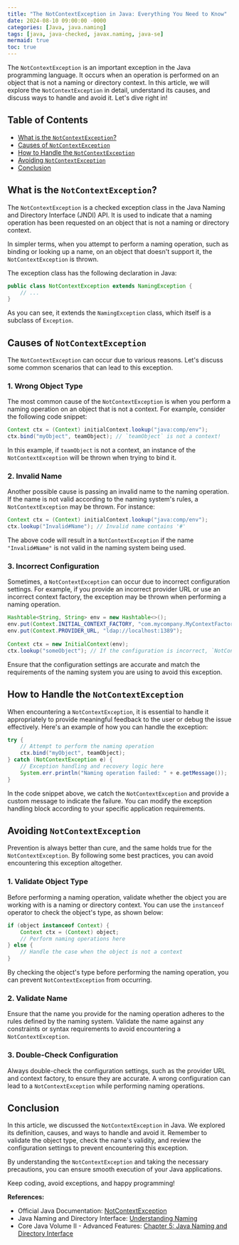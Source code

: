 ```yaml
---
title: "The NotContextException in Java: Everything You Need to Know"
date: 2024-08-10 09:00:00 -0000
categories: [Java, java.naming]
tags: [java, java-checked, javax.naming, java-se]
mermaid: true
toc: true
---
```



The `NotContextException` is an important exception in the Java programming language. It occurs when an operation is performed on an object that is not a naming or directory context. In this article, we will explore the `NotContextException` in detail, understand its causes, and discuss ways to handle and avoid it. Let's dive right in!

## Table of Contents
- [What is the `NotContextException`?](#what-is-the-notcontextexception)
- [Causes of `NotContextException`](#causes-of-notcontextexception)
- [How to Handle the `NotContextException`](#how-to-handle-the-notcontextexception)
- [Avoiding `NotContextException`](#avoiding-notcontextexception)
- [Conclusion](#conclusion)

## What is the `NotContextException`?
The `NotContextException` is a checked exception class in the Java Naming and Directory Interface (JNDI) API. It is used to indicate that a naming operation has been requested on an object that is not a naming or directory context. 

In simpler terms, when you attempt to perform a naming operation, such as binding or looking up a name, on an object that doesn't support it, the `NotContextException` is thrown.

The exception class has the following declaration in Java:

```java
public class NotContextException extends NamingException {
    // ...
}
```

As you can see, it extends the `NamingException` class, which itself is a subclass of `Exception`.

## Causes of `NotContextException`
The `NotContextException` can occur due to various reasons. Let's discuss some common scenarios that can lead to this exception.

### 1. Wrong Object Type
The most common cause of the `NotContextException` is when you perform a naming operation on an object that is not a context. For example, consider the following code snippet:

```java
Context ctx = (Context) initialContext.lookup("java:comp/env");
ctx.bind("myObject", teamObject); // `teamObject` is not a context!
```

In this example, if `teamObject` is not a context, an instance of the `NotContextException` will be thrown when trying to bind it.

### 2. Invalid Name
Another possible cause is passing an invalid name to the naming operation. If the name is not valid according to the naming system's rules, a `NotContextException` may be thrown. For instance:

```java
Context ctx = (Context) initialContext.lookup("java:comp/env");
ctx.lookup("Invalid#Name"); // Invalid name contains '#'
```

The above code will result in a `NotContextException` if the name `"Invalid#Name"` is not valid in the naming system being used.

### 3. Incorrect Configuration
Sometimes, a `NotContextException` can occur due to incorrect configuration settings. For example, if you provide an incorrect provider URL or use an incorrect context factory, the exception may be thrown when performing a naming operation.

```java
Hashtable<String, String> env = new Hashtable<>();
env.put(Context.INITIAL_CONTEXT_FACTORY, "com.mycompany.MyContextFactory");
env.put(Context.PROVIDER_URL, "ldap://localhost:1389");
    
Context ctx = new InitialContext(env);
ctx.lookup("someObject"); // If the configuration is incorrect, `NotContextException` may be thrown
```

Ensure that the configuration settings are accurate and match the requirements of the naming system you are using to avoid this exception.

## How to Handle the `NotContextException`
When encountering a `NotContextException`, it is essential to handle it appropriately to provide meaningful feedback to the user or debug the issue effectively. Here's an example of how you can handle the exception:

```java
try {
    // Attempt to perform the naming operation
    ctx.bind("myObject", teamObject);
} catch (NotContextException e) {
    // Exception handling and recovery logic here
    System.err.println("Naming operation failed: " + e.getMessage());
}
```

In the code snippet above, we catch the `NotContextException` and provide a custom message to indicate the failure. You can modify the exception handling block according to your specific application requirements.

## Avoiding `NotContextException`
Prevention is always better than cure, and the same holds true for the `NotContextException`. By following some best practices, you can avoid encountering this exception altogether.

### 1. Validate Object Type
Before performing a naming operation, validate whether the object you are working with is a naming or directory context. You can use the `instanceof` operator to check the object's type, as shown below:

```java
if (object instanceof Context) {
    Context ctx = (Context) object;
    // Perform naming operations here
} else {
    // Handle the case when the object is not a context
}
```

By checking the object's type before performing the naming operation, you can prevent `NotContextException` from occurring.

### 2. Validate Name
Ensure that the name you provide for the naming operation adheres to the rules defined by the naming system. Validate the name against any constraints or syntax requirements to avoid encountering a `NotContextException`.

### 3. Double-Check Configuration
Always double-check the configuration settings, such as the provider URL and context factory, to ensure they are accurate. A wrong configuration can lead to a `NotContextException` while performing naming operations.

## Conclusion
In this article, we discussed the `NotContextException` in Java. We explored its definition, causes, and ways to handle and avoid it. Remember to validate the object type, check the name's validity, and review the configuration settings to prevent encountering this exception.

By understanding the `NotContextException` and taking the necessary precautions, you can ensure smooth execution of your Java applications.

Keep coding, avoid exceptions, and happy programming!

**References:**
- Official Java Documentation: [NotContextException](https://docs.oracle.com/en/java/javase/11/docs/api/java.naming/javax/naming/NotContextException.html)
- Java Naming and Directory Interface: [Understanding Naming](https://docs.oracle.com/javase/jndi/tutorial/basics/naming/understanding.html)
- Core Java Volume II - Advanced Features: [Chapter 5: Java Naming and Directory Interface](https://horstmann.com/corejava/volume2/Chap5.pdf)